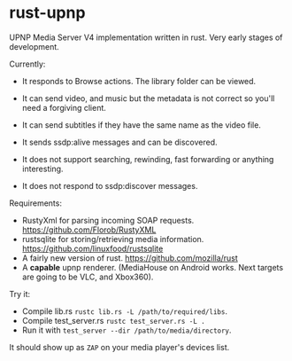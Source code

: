 rust-upnp
=========

UPNP Media Server V4 implementation written in rust.
Very early stages of development. 

Currently:

- It responds to Browse actions. The library folder can be viewed.
- It can send video, and music but the metadata is not correct so you'll need a forgiving client.
- It can send subtitles if they have the same name as the video file.
- It sends ssdp:alive messages and can be discovered.

- It does not support searching, rewinding, fast forwarding or anything interesting.
- It does not respond to ssdp:discover messages. 


Requirements: 

- RustyXml for parsing incoming SOAP requests. https://github.com/Florob/RustyXML
- rustsqlite for storing/retrieving media information. https://github.com/linuxfood/rustsqlite
- A fairly new version of rust. https://github.com/mozilla/rust
- A **capable** upnp renderer. (MediaHouse on Android works. Next targets are going to be VLC, and Xbox360).

Try it:

- Compile lib.rs `rustc lib.rs -L /path/to/required/libs`.
- Compile test_server.rs `rustc test_server.rs -L .`
- Run it with `test_server --dir /path/to/media/directory`.

It should show up as `ZAP` on your media player's devices list.
